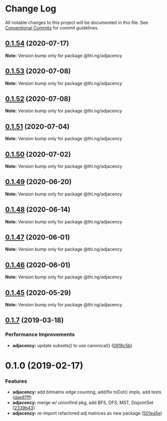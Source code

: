 # Change Log

All notable changes to this project will be documented in this file.
See [Conventional Commits](https://conventionalcommits.org) for commit guidelines.

## [0.1.54](https://github.com/thi-ng/umbrella/compare/@thi.ng/adjacency@0.1.53...@thi.ng/adjacency@0.1.54) (2020-07-17)

**Note:** Version bump only for package @thi.ng/adjacency





## [0.1.53](https://github.com/thi-ng/umbrella/compare/@thi.ng/adjacency@0.1.52...@thi.ng/adjacency@0.1.53) (2020-07-08)

**Note:** Version bump only for package @thi.ng/adjacency





## [0.1.52](https://github.com/thi-ng/umbrella/compare/@thi.ng/adjacency@0.1.51...@thi.ng/adjacency@0.1.52) (2020-07-08)

**Note:** Version bump only for package @thi.ng/adjacency





## [0.1.51](https://github.com/thi-ng/umbrella/compare/@thi.ng/adjacency@0.1.50...@thi.ng/adjacency@0.1.51) (2020-07-04)

**Note:** Version bump only for package @thi.ng/adjacency





## [0.1.50](https://github.com/thi-ng/umbrella/compare/@thi.ng/adjacency@0.1.49...@thi.ng/adjacency@0.1.50) (2020-07-02)

**Note:** Version bump only for package @thi.ng/adjacency





## [0.1.49](https://github.com/thi-ng/umbrella/compare/@thi.ng/adjacency@0.1.48...@thi.ng/adjacency@0.1.49) (2020-06-20)

**Note:** Version bump only for package @thi.ng/adjacency





## [0.1.48](https://github.com/thi-ng/umbrella/compare/@thi.ng/adjacency@0.1.47...@thi.ng/adjacency@0.1.48) (2020-06-14)

**Note:** Version bump only for package @thi.ng/adjacency





## [0.1.47](https://github.com/thi-ng/umbrella/compare/@thi.ng/adjacency@0.1.46...@thi.ng/adjacency@0.1.47) (2020-06-01)

**Note:** Version bump only for package @thi.ng/adjacency





## [0.1.46](https://github.com/thi-ng/umbrella/compare/@thi.ng/adjacency@0.1.45...@thi.ng/adjacency@0.1.46) (2020-06-01)

**Note:** Version bump only for package @thi.ng/adjacency





## [0.1.45](https://github.com/thi-ng/umbrella/compare/@thi.ng/adjacency@0.1.44...@thi.ng/adjacency@0.1.45) (2020-05-29)

**Note:** Version bump only for package @thi.ng/adjacency





## [0.1.7](https://github.com/thi-ng/umbrella/compare/@thi.ng/adjacency@0.1.6...@thi.ng/adjacency@0.1.7) (2019-03-18)

### Performance Improvements

* **adjacency:** update subsets() to use canonical() ([0918c5b](https://github.com/thi-ng/umbrella/commit/0918c5b))

# 0.1.0 (2019-02-17)

### Features

* **adjacency:** add bitmatrix edge counting, add/fix toDot() impls, add tests ([dae97ff](https://github.com/thi-ng/umbrella/commit/dae97ff))
* **adjacency:** merge w/ unionfind pkg, add BFS, DFS, MST, DisjointSet ([2339b43](https://github.com/thi-ng/umbrella/commit/2339b43))
* **adjacency:** re-import refactored adj matrices as new package ([501ea5e](https://github.com/thi-ng/umbrella/commit/501ea5e))
